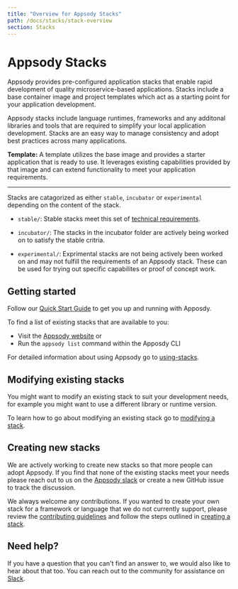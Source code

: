 ```yaml
---
title: "Overview for Appsody Stacks"
path: /docs/stacks/stack-overview
section: Stacks
---
```

# Appsody Stacks

Appsody provides pre-configured application stacks that enable rapid development of quality microservice-based applications. Stacks include a base container image and project templates which act as a starting point for your application development.

Appsody stacks include language runtimes, frameworks and any additonal libraries and tools that are required to simplify your local application development. Stacks are an easy way to manage consistency and adopt best practices across many applications.

**Template:** A template utilizes the base image and provides a starter application that is ready to use. It leverages existing capabilities provided by that image and can extend functionality to meet your application requirements.

---
Stacks are catagorized as either `stable`, `incubator` or `experimental` depending on the content of the stack.

- `stable/`: Stable stacks meet this set of [technical requirements](../../STABLE_TECHNICAL_REQUIREMENTS.md).

- `incubator/`: The stacks in the incubator folder are actively being worked on to satisfy the stable critria.

- `experimental/`: Exprimental stacks are not being actively been worked on and may not fulfill the requirements of an Appsody stack. These can be used for trying out specific capabilites or proof of concept work.

## Getting started
Follow our [Quick Start Guide](../getting-started/quick-start.md) to get you up and running with Apposdy.

To find a list of existing stacks that are available to you:
- Visit the [Appsody website](https://appsody.dev) or
- Run the `appsody list` command within the Apposdy CLI

For detailed information about using Appsody go to [using-stacks](using-appsody.md).

## Modifying existing stacks
You might want to modify an existing stack to suit your development needs, for example you might want to use a different library or runtime version.

To learn how to go about modifying an existing stack go to [modifying a stack](create-or-modify.md#modifying-a-stack).

## Creating new stacks
We are actively working to create new stacks so that more people can adopt Appsody. If you find that none of the existing stacks meet your needs please reach out to us on the [Appsody slack]() or create a new GitHub issue to track the discussion.

We always welcome any contributions. If you wanted to create your own stack for a framework or language that we do not currently support, please review the [contributing guidelines](../../CONTRIBUTING.md) and follow the steps outlined in [creating a stack](create-or-modify.md#creating-a-stack).

## Need help?
If you have a question that you can't find an answer to, we would also like to hear about that too. You can reach out to the community for assistance on [Slack]().